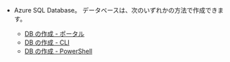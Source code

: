 
<!-- sql-database-connect-query-prerequisites-create-db-includes.md -->

- Azure SQL Database。 データベースは、次のいずれかの方法で作成できます。

   - [DB の作成 - ポータル](../articles/sql-database/sql-database-get-started-portal.md)
   - [DB の作成 - CLI](../articles/sql-database/sql-database-get-started-cli.md)
   - [DB の作成 - PowerShell](../articles/sql-database/sql-database-get-started-powershell.md)
